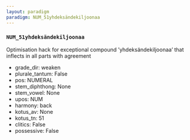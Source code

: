 ```yaml
---
layout: paradigm
paradigm: NUM_51yhdeksändekiljoonaa
---
```

### ` NUM_51yhdeksändekiljoonaa `

Optimisation hack for exceptional compound ’yhdeksändekiljoonaa’ that inflects in all parts with agreement
* grade_dir: weaken
* plurale_tantum: False
* pos: NUMERAL
* stem_diphthong: None
* stem_vowel: None
* upos: NUM
* harmony: back
* kotus_av: None
* kotus_tn: 51
* clitics: False
* possessive: False
